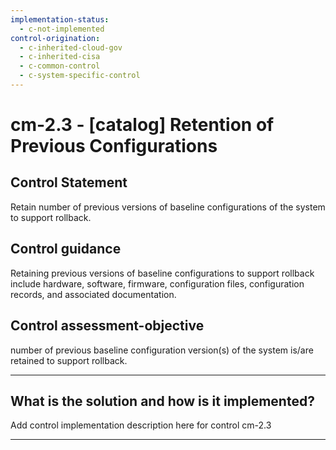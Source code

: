 ```yaml
---
implementation-status:
  - c-not-implemented
control-origination:
  - c-inherited-cloud-gov
  - c-inherited-cisa
  - c-common-control
  - c-system-specific-control
---
```


# cm-2.3 - \[catalog\] Retention of Previous Configurations

## Control Statement

Retain number of previous versions of baseline configurations of the system to support rollback.

## Control guidance

Retaining previous versions of baseline configurations to support rollback include hardware, software, firmware, configuration files, configuration records, and associated documentation.

## Control assessment-objective

number of previous baseline configuration version(s) of the system is/are retained to support rollback.

______________________________________________________________________

## What is the solution and how is it implemented?

Add control implementation description here for control cm-2.3

______________________________________________________________________
